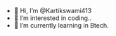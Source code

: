 - 👋 Hi, I’m @Kartikswami413
- 👀 I’m interested in coding..
- 🌱 I’m currently learning in  Btech.

<!---
Kartikswami413/Kartikswami413 is a ✨ special ✨ repository because its `README.md` (this file) appears on your GitHub profile.
You can click the Preview link to take a look at your changes.
--->
